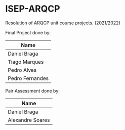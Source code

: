 # ISEP-ARQCP
Resolution of ARQCP unit course projects. (2021/2022)


Final Project done by:

| Name  |
|-----------|
| Daniel Braga   |
| Tiago Marques   |
| Pedro Alves   |
| Pedro Fernandes   |


Pair Assessment done by:

| Name  |
|-----------|
| Daniel Braga   |
| Alexandre Soares   |
